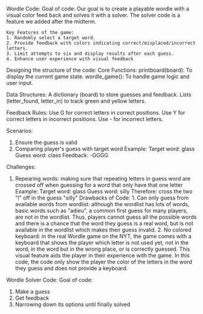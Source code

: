 Wordle Code: 
Goal of code: 
    Our goal is to create a playable wordle with a visual color feed back and solves it with a solver.
    The solver code is a feature we added after the midterm. 

    Key Features of the game: 
    1. Randomly select a target word.
    2. Provide feedback with colors indicating correct/misplaced/incorrect letters.
    3. Limit attempts to six and display results after each guess.
    4. Enhance user experience with visual feedback

Designing the structure of the code: 
  Core Functions:
printboard(board): To display the current game state.
wordle_game(): To handle game logic and user input.

  Data Structures:
A dictionary (board) to store guesses and feedback.
Lists (letter_found, letter_in) to track green and yellow letters.

  Feedback Rules:
Use G for correct letters in correct positions.
Use Y for correct letters in incorrect positions.
Use - for incorrect letters.

Scenarios: 
  1. Ensure the guess is valid
  2. Comparing player's guess with target word
       Example:  Target word: glass
                 Guess word: class
                 Feedback: -GGGG

Challenges: 
  1. Repearing words: making sure that repeating letters in guess word are crossed off when guessing for a word that only have that one letter 
     Example:  Target word: glass
               Guess word: silly
               Therefore: cross the two "l" off in the guess "silly"
Drawbacks of Code:
    1. Can only guess from available words from wordlist: although the wordlist has lots of words, basic words such as "adieu", a common first guess for many players, are not in the wordlist. Thus, players cannot guess all the possible words and there is a chance that the word they guess is a real word, but is not available in the wordlist which makes their guess invalid.
     2. No colored keyboard: in the real Wordle game on the NYT, the game comes with a keyboard that shows the player which letter is not used yet, not in the word, in the word but in the wrong place, or is correctly guessed. This visual feature aids the player in their experience with the game. In this code, the code only show the player the color of the letters in the word they guess and does not provide a keyboard.
        
Wordle Solver Code: 
  Goal of code: 
  1. Make a guess
  2. Get feedback
  3. Narrowing down its options until finally solved
